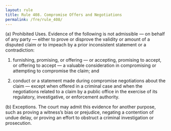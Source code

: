 ```yaml
---
layout: rule
title: Rule 408. Compromise Offers and Negotiations
permalink: /fre/rule_408/
---
```


(a) Prohibited Uses. Evidence of the following is not admissible — on behalf of any party — either to prove or disprove the validity or amount of a disputed claim or to impeach by a prior inconsistent statement or a contradiction:


1. furnishing, promising, or offering — or accepting, promising to accept, or offering to accept — a valuable consideration in compromising or attempting to compromise the claim; and


2. conduct or a statement made during compromise negotiations about the claim — except when offered in a criminal case and when the negotiations related to a claim by a public office in the exercise of its regulatory, investigative, or enforcement authority.


(b) Exceptions. The court may admit this evidence for another purpose, such as proving a witness’s bias or prejudice, negating a contention of undue delay, or proving an effort to obstruct a criminal investigation or prosecution.

